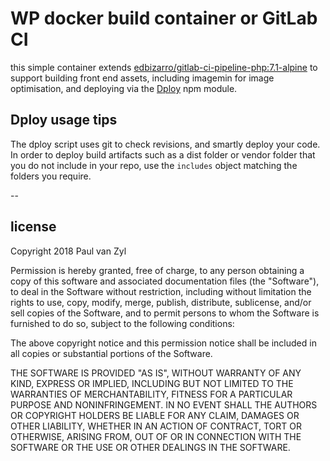 # WP docker build container or GitLab CI

this simple container extends [edbizarro/gitlab-ci-pipeline-php:7.1-alpine](https://github.com/edbizarro/gitlab-ci-pipeline-php) to support building front end assets, including imagemin for image optimisation, and deploying via the [Dploy](https://www.npmjs.com/package/dploy) npm module.

## Dploy usage tips

The dploy script uses git to check revisions, and smartly deploy your code. In order to deploy build artifacts such as a dist folder or vendor folder that you do not include in your repo, use the `includes` object matching the folders you require.

--

## license

Copyright 2018 Paul van Zyl

Permission is hereby granted, free of charge, to any person obtaining a copy of this software and associated documentation files (the "Software"), to deal in the Software without restriction, including without limitation the rights to use, copy, modify, merge, publish, distribute, sublicense, and/or sell copies of the Software, and to permit persons to whom the Software is furnished to do so, subject to the following conditions:

The above copyright notice and this permission notice shall be included in all copies or substantial portions of the Software.

THE SOFTWARE IS PROVIDED "AS IS", WITHOUT WARRANTY OF ANY KIND, EXPRESS OR IMPLIED, INCLUDING BUT NOT LIMITED TO THE WARRANTIES OF MERCHANTABILITY, FITNESS FOR A PARTICULAR PURPOSE AND NONINFRINGEMENT. IN NO EVENT SHALL THE AUTHORS OR COPYRIGHT HOLDERS BE LIABLE FOR ANY CLAIM, DAMAGES OR OTHER LIABILITY, WHETHER IN AN ACTION OF CONTRACT, TORT OR OTHERWISE, ARISING FROM, OUT OF OR IN CONNECTION WITH THE SOFTWARE OR THE USE OR OTHER DEALINGS IN THE SOFTWARE.
